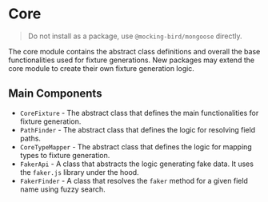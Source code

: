 # Core

> Do not install as a package, use `@mocking-bird/mongoose` directly.

The core module contains the abstract class definitions and overall the base functionalities used for fixture
generations. New packages may extend the core module to create their own fixture generation logic.

## Main Components

- `CoreFixture` - The abstract class that defines the main functionalities for fixture generation.
- `PathFinder` - The abstract class that defines the logic for resolving field paths.
- `CoreTypeMapper` - The abstract class that defines the logic for mapping types to fixture generation.
- `FakerApi` - A class that abstracts the logic generating fake data. It uses the `faker.js` library under the hood.
- `FakerFinder` - A class that resolves the `faker` method for a given field name using fuzzy search.
